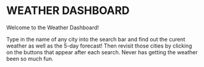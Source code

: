 # WEATHER DASHBOARD #

Welcome to the Weather Dashboard!

Type in the name of any city into the search bar and find out the curent weather as well as the 5-day forecast! Then revisit those cities by clicking on the buttons that appear after each search. Never has getting the weather been so much fun. 